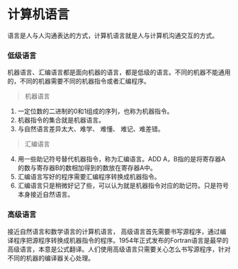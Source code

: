 # 计算机语言
语言是人与人沟通表达的方式，计算机语言就是人与计算机沟通交互的方式。
### 低级语言
  机器语言、汇编语言都是面向机器的语言，都是低级的语言。不同的机器不能通用的，不同的机器需要不同的机器指令或者汇编程序。
> 机器语言
1.  一定位数的二进制的0和1组成的序列，也称为机器指令。
2.  机器指令的集合就是机器语言。
3.  与自然语言差异太大、难学、 难懂、 难记、难差错。
> 汇编语言
4.  用一些助记符号替代机器指令，称为汇编语言。ADD A，B指的是将寄存器A的数与寄存器B的数相加得到的数放在寄存器A中。
5.  汇编语言写好的程序需要汇编程序转换成机器指令。
6.  汇编语言只是稍微好记了些，可以认为就是机器指令对应的助记符。只是符号本身接近自然语言。
### 高级语言
  接近自然语言和数学语言的计算机语言， 高级语言首先需要书写源程序，通过编译程序把源程序转换成机器指令的程序。1954年正式发布的Fortran语言是最早的高级语言，本意是公式翻译。人们使用高级语言只需要关心怎么书写源程序，针对不同的机器的编译器关心处理。
<!--stackedit_data:
eyJoaXN0b3J5IjpbMTQyMzYxMDM1OV19
-->